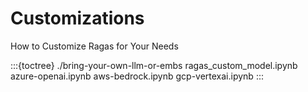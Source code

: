 # Customizations

How to Customize Ragas for Your Needs

:::{toctree}
./bring-your-own-llm-or-embs
ragas_custom_model.ipynb
azure-openai.ipynb
aws-bedrock.ipynb
gcp-vertexai.ipynb
:::
